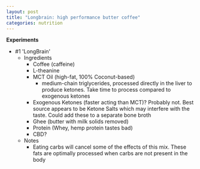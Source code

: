 ```yaml
---
layout: post
title: "Longbrain: high performance butter coffee"
categories: nutrition
---
```


**Experiments**

* \#1 'LongBrain'
  * Ingredients
    * Coffee (caffeine)
    * L-theanine
    * MCT Oil (high-fat, 100% Coconut-based)
      * medium-chain triglycerides, processed directly in the liver to produce ketones. Take time to process compared to exogenous ketones
    * Exogenous Ketones (faster acting than MCT)? Probably not.  Best source appears to be Ketone Salts which may interfere with the taste.  Could add these to a separate bone broth
    * Ghee (butter with milk solids removed)
    * Protein (Whey, hemp protein tastes bad)
    * CBD?
  * Notes
    * Eating carbs will cancel some of the effects of this mix.  These fats are optimally processed when carbs are not present in the body
